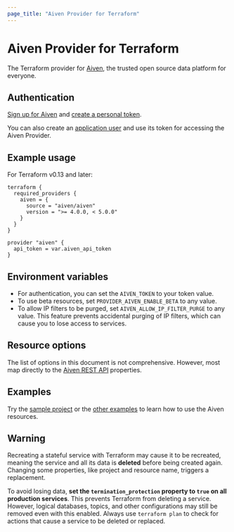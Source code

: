 ```yaml
---
page_title: "Aiven Provider for Terraform"
---
```


# Aiven Provider for Terraform
The Terraform provider for [Aiven](https://aiven.io/), the trusted open source data platform for everyone.

## Authentication
[Sign up for Aiven](https://console.aiven.io/signup?utm_source=terraformregistry&utm_medium=organic&utm_campaign=terraform&utm_content=signup) and [create a personal token](https://aiven.io/docs/platform/howto/create_authentication_token).

You can also create an [application user](https://aiven.io/docs/platform/howto/manage-application-users) and use its token for accessing the Aiven Provider.

## Example usage
For Terraform v0.13 and later:

```hcl
terraform {
  required_providers {
    aiven = {
      source = "aiven/aiven"
      version = ">= 4.0.0, < 5.0.0"
    }
  }
}

provider "aiven" {
  api_token = var.aiven_api_token
}
```
## Environment variables

 * For authentication, you can set the `AIVEN_TOKEN` to your token value.
 * To use beta resources, set `PROVIDER_AIVEN_ENABLE_BETA` to any value.
 * To allow IP filters to be purged, set `AIVEN_ALLOW_IP_FILTER_PURGE` to any value. This feature prevents accidental purging of IP filters, which can cause you to lose access to services.

## Resource options
The list of options in this document is not comprehensive. However, most map directly to the [Aiven REST API](https://api.aiven.io/doc/) properties.

## Examples
Try the [sample project](guides/sample-project.md) or the [other examples](guides/examples.md) to learn how to use the Aiven resources.

## Warning
Recreating a stateful service with Terraform may cause it to be recreated, meaning the service and all its data is **deleted** before being created again. Changing some properties, like project and resource name, triggers a replacement.

To avoid losing data, **set the `termination_protection` property to `true` on all production services**. This prevents Terraform from deleting a service. However, logical databases, topics, and other configurations may still be removed even with this enabled. Always use `terraform plan` to check for actions that cause a service to be deleted or replaced.
